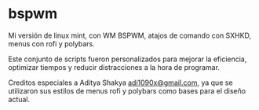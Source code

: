 # bspwm
Mi versión de linux mint, con WM BSPWM, atajos de comando con SXHKD, menus con rofi y polybars.

Este conjunto de scripts fueron personalizados para mejorar la eficiencia, optimizar tiempos y reducir distracciones a la hora de programar.


Creditos especiales a Aditya Shakya <adi1090x@gmail.com>, ya que se utilizaron sus estilos de menus rofi y polybars como bases para el diseño actual.
